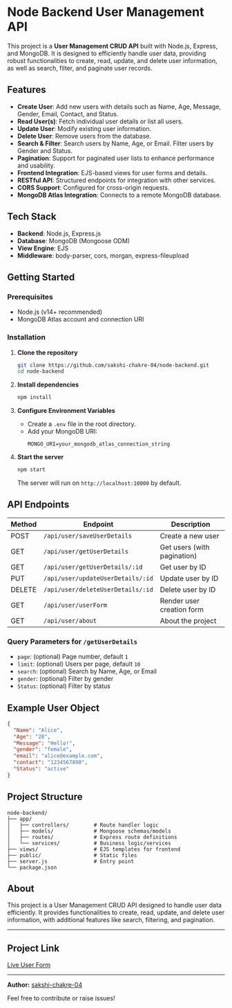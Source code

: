 # Node Backend User Management API

This project is a **User Management CRUD API** built with Node.js, Express, and MongoDB. It is designed to efficiently handle user data, providing robust functionalities to create, read, update, and delete user information, as well as search, filter, and paginate user records.

## Features

- **Create User**: Add new users with details such as Name, Age, Message, Gender, Email, Contact, and Status.
- **Read User(s)**: Fetch individual user details or list all users.
- **Update User**: Modify existing user information.
- **Delete User**: Remove users from the database.
- **Search & Filter**: Search users by Name, Age, or Email. Filter users by Gender and Status.
- **Pagination**: Support for paginated user lists to enhance performance and usability.
- **Frontend Integration**: EJS-based views for user forms and details.
- **RESTful API**: Structured endpoints for integration with other services.
- **CORS Support**: Configured for cross-origin requests.
- **MongoDB Atlas Integration**: Connects to a remote MongoDB database.

## Tech Stack

- **Backend**: Node.js, Express.js
- **Database**: MongoDB (Mongoose ODM)
- **View Engine**: EJS
- **Middleware**: body-parser, cors, morgan, express-fileupload

## Getting Started

### Prerequisites

- Node.js (v14+ recommended)
- MongoDB Atlas account and connection URI

### Installation

1. **Clone the repository**
   ```bash
   git clone https://github.com/sakshi-chakre-04/node-backend.git
   cd node-backend
   ```

2. **Install dependencies**
   ```bash
   npm install
   ```

3. **Configure Environment Variables**
   - Create a `.env` file in the root directory.
   - Add your MongoDB URI:
     ```
     MONGO_URI=your_mongodb_atlas_connection_string
     ```

4. **Start the server**
   ```bash
   npm start
   ```
   The server will run on `http://localhost:10000` by default.

## API Endpoints

| Method | Endpoint                                   | Description                  |
|--------|--------------------------------------------|------------------------------|
| POST   | `/api/user/saveUserDetails`                | Create a new user            |
| GET    | `/api/user/getUserDetails`                 | Get users (with pagination)  |
| GET    | `/api/user/getUserDetails/:id`             | Get user by ID               |
| PUT    | `/api/user/updateUserDetails/:id`          | Update user by ID            |
| DELETE | `/api/user/deleteUserDetails/:id`          | Delete user by ID            |
| GET    | `/api/user/userForm`                       | Render user creation form    |
| GET    | `/api/user/about`                          | About the project            |

### Query Parameters for `/getUserDetails`
- `page`: (optional) Page number, default `1`
- `limit`: (optional) Users per page, default `10`
- `search`: (optional) Search by Name, Age, or Email
- `gender`: (optional) Filter by gender
- `Status`: (optional) Filter by status

## Example User Object

```json
{
  "Name": "Alice",
  "Age": "28",
  "Message": "Hello!",
  "gender": "female",
  "email": "alice@example.com",
  "contact": "1234567890",
  "Status": "active"
}
```

## Project Structure

```
node-backend/
├── app/
│   ├── controllers/        # Route handler logic
│   ├── models/             # Mongoose schemas/models
│   ├── routes/             # Express route definitions
│   └── services/           # Business logic/services
├── views/                  # EJS templates for frontend
├── public/                 # Static files
├── server.js               # Entry point
└── package.json
```

## About

This project is a User Management CRUD API designed to handle user data efficiently. It provides functionalities to create, read, update, and delete user information, with additional features like search, filtering, and pagination.

---

## Project Link

[Live User Form](https://node-backend-3-f264.onrender.com/api/user/userForm)

---

**Author:** [sakshi-chakre-04](https://github.com/sakshi-chakre-04)

Feel free to contribute or raise issues!
